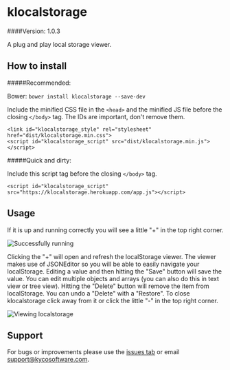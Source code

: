 klocalstorage
=============
####Version: 1.0.3

A plug and play local storage viewer.

How to install
--------------

#####Recommended:

Bower: `bower install klocalstorage --save-dev`

Include the minified CSS file in the `<head>` and the minified JS file before
the closing `</body>` tag. The IDs are important, don't remove them.

    <link id="klocalstorage_style" rel="stylesheet" href="dist/klocalstorage.min.css">
    <script id="klocalstorage_script" src="dist/klocalstorage.min.js"></script>

#####Quick and dirty:

Include this script tag before the closing `</body>` tag.

    <script id="klocalstorage_script" src="https://klocalstorage.herokuapp.com/app.js"></script>

Usage
-----

If it is up and running correctly you will see a little "+" in the top right corner.

![Successfully running](https://www.kycosoftware.com/uploads/klocalstorage/screenshot0.png)

Clicking the "+" will open and refresh the localStorage viewer. The viewer makes use
of JSONEditor so you will be able to easily navigate your localStorage. Editing a
value and then hitting the "Save" button will save the value. You can edit multiple
objects and arrays (you can also do this in text view or tree view). Hitting the "Delete"
button will remove the item from localStorage. You can undo a "Delete" with a "Restore".
To close klocalstorage click away from it or click the little "-" in the top right corner.

![Viewing localstorage](https://www.kycosoftware.com/uploads/klocalstorage/screenshot1.png)

Support
-------

For bugs or improvements please use the [issues tab](https://github.com/kyco/klocalstorage/issues)
or email [support@kycosoftware.com](mailto:support@kycosoftware.com).
